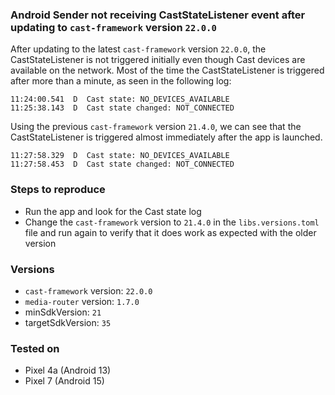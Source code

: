 ### Android Sender not receiving CastStateListener event after updating to `cast-framework` version `22.0.0`

After updating to the latest `cast-framework` version `22.0.0`, the CastStateListener is not
triggered initially even though Cast devices are available on the network.
Most of the time the CastStateListener is triggered after more than a minute, as seen in the following log:

```
11:24:00.541  D  Cast state: NO_DEVICES_AVAILABLE
11:25:38.143  D  Cast state changed: NOT_CONNECTED
```

Using the previous `cast-framework` version `21.4.0`, we can see that the CastStateListener is
triggered almost immediately after the app is launched.

```
11:27:58.329  D  Cast state: NO_DEVICES_AVAILABLE
11:27:58.453  D  Cast state changed: NOT_CONNECTED
```

### Steps to reproduce

- Run the app and look for the Cast state log
- Change the `cast-framework` version to `21.4.0` in the `libs.versions.toml` file and run again to
  verify that it does work as expected with the older version

### Versions

- `cast-framework` version: `22.0.0`
- `media-router` version: `1.7.0`
- minSdkVersion: `21`
- targetSdkVersion: `35`

### Tested on

- Pixel 4a (Android 13)
- Pixel 7 (Android 15)
